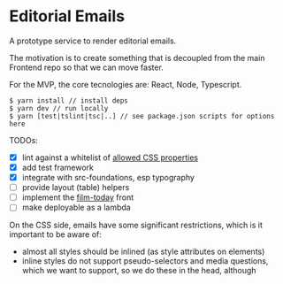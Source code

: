 # Editorial Emails

A prototype service to render editorial emails.

The motivation is to create something that is decoupled from the main Frontend
repo so that we can move faster.

For the MVP, the core tecnologies are: React, Node, Typescript.

    $ yarn install // install deps
    $ yarn dev // run locally
    $ yarn [test|tslint|tsc|..] // see package.json scripts for options here

TODOs:

-   [x] lint against a whitelist of [allowed CSS
        properties](https://www.campaignmonitor.com/css/style-element/style-in-head/)
-   [x] add test framework
-   [x] integrate with src-foundations, esp typography
-   [ ] provide layout (table) helpers
-   [ ] implement the [film-today](https://www.theguardian.com/email/film-today)
        front
-   [ ] make deployable as a lambda

On the CSS side, emails have some significant restrictions, which is it
important to be aware of:

-   almost all styles should be inlined (as style attributes on elements)
-   inline styles do not support pseudo-selectors and media questions, which we
    want to support, so we do these in the head, although <style> in the head is
    not universally supported
-   modern layout approaches (flex/grid) are not supported so stick to tables
-   there are various limitations about where you can use padding

Specifically, for layout:

-   only use tables for layout
-   set width on `table` elements
-   set padding on `td` elements
-   avoid margin (it is unreliable on some older Outlook versions)
-   you can do 'responsive design' by using the 'fluid hybrid' technique (see
    [here](https://www.emailonacid.com/blog/article/email-development/a-fluid-hybrid-design-primer/)).
    Essentially, you use nested tables with `width: 100%` and `max-width: 100px`
    (e.g.). Note, a hack is required for Outlook.

To help stick to these, specific typings have been added to constrain CSS
property use - for example `tableCSS`, which differs from `tdCSS` and so on. See
the `css.ts` file for all available here.

Useful reading:

-   https://www.campaignmonitor.com/css/
-   https://www.emailonacid.com/blog/article/email-development/how-to-code-emails-for-outlook-2016/
-   https://www.emailonacid.com/blog/article/email-development/a-fluid-hybrid-design-primer/
-   https://www.theguardian.com/email/film-today
-   https://github.com/guardian/frontend/blob/master/docs/03-dev-howtos/17-working-with-emails.md#email-rendering
